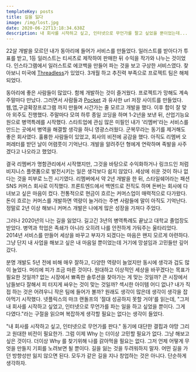```yaml
---
templateKey: posts
title: 길을 잃다
image: /img/lost.jpg
date: 2020-06-22T13:18:34.638Z
description: 내 회사를 시작하고 싶고, 인터넷으로 무언가를 팔고 싶었을 뿐이었는데...
---
```

22살 개발을 모르던 내가 동아리에 들어가 서비스를 만들었다. 일러스트를 받아다가 투표를 받고, 1등 일러스트는 티셔츠로 제작하여 판매한 뒤 수익을 작가와 나누는 것이었다. 인스타그램에서 일러스트로 에코백을 만들어 파는 것을 보고 구상한 서비스였다. 찾아보니 미국에 [Threadless](https://www.threadless.com/designs/)가 있었다. 3개월 하고 추진력 부족으로 프로젝트 팀은 해체되었다.

동아리에 좋은 사람들이 많았다. 함께 개발하는 것이 즐거웠다. 프로젝트가 망해도 계속 주말마다 만났다. 그러면서 사람들과 [Pocket](https://getpocket.com/) 과 유사한 url 저장 사이트를 만들었다. 웹,앱,구글확장프로그램 까지 만들며 시간가는 줄 모르고 개발을 했다. 이후 합이 잘 맞아 외주도 진행했다. 주말마다 모여 하루 종일 코딩을 하며 1-2년을 보낸 뒤, 산업기능요원으로 병역특례를 시작했다. 스타트업에 관심 많은 미필인 내가 '리멤버'라는 서비스를 만드는 곳에서 병역을 해결할 생각을 하니 영광스러웠다. 군복무라는 동기를 제거해도 좋은 회사였다. 훌륭한 사람들이 있었고, 회사의 비전에 공감을 했다. 아직도 리멤버 오퍼레터를 받던 날이 어렴풋이 기억난다. 개발을 알려주던 형에게 연락하며 족발을 사주겠다고 나오라고 했었다. 

결국 리멤버가 명함관리에서 시작했지만, 그것을 바탕으로 수익화하거나 링크드인 처럼 비지니스 플랫폼으로 발전시키는 일은 생각보다 쉽지 않았다. 세상에 쉬운 것이 하나 없다는 것을 피부로 느낀 시기였다. 리멤버에서 약 2년 개발을 한 뒤, 스타일쉐어라는 패션 SNS 커머스 회사로 이직했다. 프론트엔드에서 백엔드로 전직도 하며 돈버는 회사에 다녀보고 싶은 마음이 컸다. 전통적으로 현금이 흐르는 커머스업이 매력적으로 다가왔다. 돈이 흐르는 커머스를 개발하면 역량이 늘거라는 주변 사람들에 말이 아직도 기억난다. 정말로 2년 이상 해보니 커머스 개발은 나에게 많은 성장을 가져다 주었다.

그러나 2020년의 나는 길을 잃었다. 길고긴 3년의 병역특례도 끝났고 대학교 졸업장도 받았다. 병역과 학업은 족쇄가 아니라 오히려 나를 안전하게 가둬주는 울타리었다. 2014년 서비스를 만들어 세상을 바꾸고 부자가 되겠다는 마음은 왠지 모르게 아련하다. 그냥 단지 내 사업을 해보고 싶은 내 마음일 뿐이었는데 거기에 망설임과 고민들만 깊어갔다.

분명 개발도 5년 전에 비해 매우 잘하고, 다양한 역량이 늘었지만 동시에 생각과 겁도 많이 늘었다. 머리에 피가 조금 마른 것이다. 원대하고 이상적인 세상을 바꾸겠다는 목표가 필요한 것일까? 없는 시장에서 뾰족한 솔루션을 찾아가는 게 맞는 것일까? 큰 시장에서 남들보다 잘해서 피 터지게 싸우는 것이 맞는 것일까? 섹시한 아이템 어디 없나? 내가 직접 하는 것은 어려우니 작은 팀에 들어가 볼까? 원래도 생각이 많은데 생각이 생각을 잡아먹기 시작했다. 넷플릭스의 마크 랜돌프의 '절대 성공하지 못할 거야'를 읽는데, "그저 내 회사를 시작하고 싶었고, 인터넷으로 무언가를 파는 일을 하고 싶었을 뿐이다. 그게 다였다."라는 구절을 읽으며 복잡하게 생각할 필요는 없다는 생각이 들었다.

"내 회사를 시작하고 싶고, 인터넷으로 무언가를 판다." 동기에 대단한 결핍과 야망 그리고 원대한 비전이 필요한가. 그럼 이제 Why 는 더이상 고민할 필요가 없다. 그냥 해보고 싶은 것이다. 더이상 Why 를 찾기위해 나를 갉아먹을 필요는 없다. 그저 언제 어떻게 무엇을 만들지 기회를 노려보면 될 뿐이다. 길을 잃는 것을 두려워하지 말자. 어떤 길을 가던 방향성만 잃지 않으면 된다. 모두가 같은 길을 지나 창업하는 것은 아니다. 단순하게 생각하자.